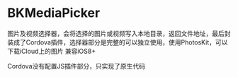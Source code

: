 # BKMediaPicker

图片及视频选择器，会将选择的图片或视频写入本地目录，返回文件地址，最后封装成了Cordova插件，选择器部分是完整的可以独立使用，使用PhotosKit，可以下载iCloud上的图片 兼容iOS8+

Cordova没有配置JS插件部分，只实现了原生代码
